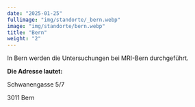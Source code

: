 ```yaml
---
date: "2025-01-25"
fullimage: "img/standorte/_bern.webp"
image: "img/standorte/bern.webp"
title: "Bern"
weight: "2"
---
```


In Bern werden die Untersuchungen bei MRI-Bern durchgeführt. 

**Die Adresse lautet:**

Schwanengasse 5/7

3011 Bern
